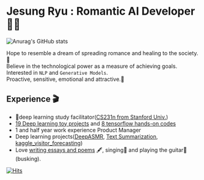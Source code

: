 # Jesung Ryu : Romantic AI Developer🧚‍♂️
![Anurag's GitHub stats](https://github-readme-stats.vercel.app/api?username=crosstar1228&&show_icons=true&theme=dracula)  

Hope to resemble a dream of spreading romance and healing to the society.🦢  
Believe in the technological power as a measure of achieving goals.  
Interested in `NLP` and `Generative Models`.  
Proactive, sensitive, emotional and attractive.🥰 


## Experience 🎬
- 🌱deep learning study facilitator([CS231n from Stanford Univ.](https://modulabs.co.kr/product/flip17th-4522-2021-08-29-125126/))
- [19 Deep learning toy projects](https://github.com/crosstar1228/aiffel) and [8 tensorflow hands-on codes](https://github.com/crosstar1228/AIFFEL_TFmaster)
- 1 and half year work experience Product Manager 
- Deep learning projects([DeepASMR](https://github.com/crosstar1228/DeepASMR), [Text Summarization](https://github.com/crosstar1228/-DACON-Text_summarization), [kaggle_visitor_forecasting](https://github.com/crosstar1228/Aiffel_Kaggle))
- Love [writing essays and poems](https://brunch.co.kr/@wptjd212) 🖋, singing🎤 and playing the guitar🎻(busking).

[![Hits](https://hits.seeyoufarm.com/api/count/incr/badge.svg?url=https%3A%2F%2Fgithub.com%2Fcrosstar1228%2Fcrossstar1228%2F&count_bg=%2379C83D&title_bg=%23555555&icon=&icon_color=%23E7E7E7&title=hits&edge_flat=false)](https://hits.seeyoufarm.com)

<!--
**crosstar1228/crosstar1228** is a ✨ _special_ ✨ repository because its `README.md` (this file) appears on your GitHub profile.

Here are some ideas to get you started:

- 🔭 I’m currently working on ...
- 🌱 I’m currently learning ...
- 👯 I’m looking to collaborate on ...
- 🤔 I’m looking for help with ...
- 💬 Ask me about ...
- 📫 How to reach me: ...
- 😄 Pronouns: ...
- ⚡ Fun fact: ...
-->
